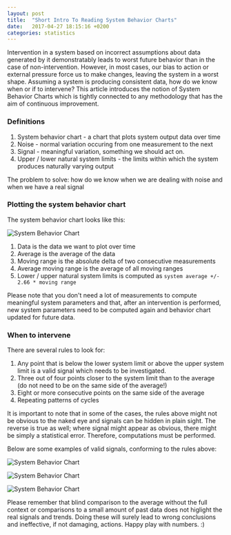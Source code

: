 ```yaml
---
layout: post
title:  "Short Intro To Reading System Behavior Charts"
date:   2017-04-27 18:15:16 +0200
categories: statistics
---
```

Intervention in a system based on incorrect assumptions about data generated by it demonstratably leads to worst future behavior than in the case of non-intervention. However, in most cases, our bias to action or external pressure force us to make changes, leaving the system in a worst shape. Assuming a system is producing consistent data, how do we know when or if to intervene? This article introduces the notion of System Behavior Charts which is tightly connected to any methodology that has the aim of continuous improvement. 

### Definitions

1. System behavior chart - a chart that plots system output data over time
2. Noise - normal variation occuring from one measurement to the next
3. Signal - meaningful variation, something we should act on.
4. Upper / lower natural system limits - the limits within which the system produces naturally varying output

The problem to solve: how do we know when we are dealing with noise and when we have a real signal

### Plotting the system behavior chart

The system behavior chart looks like this:

![System Behavior Chart]({{site.url}}/assets/sbc_1.png)

1. Data is the data we want to plot over time
2. Average is the average of the data
3. Moving range is the absolute delta of two consecutive measurements
4. Average moving range is the average of all moving ranges
5. Lower / upper natural system limits is computed as `system average +/- 2.66 * moving range`

Please note that you don't need a lot of measurements to compute meaningful system parameters and that, after an intervention is performed, new system parameters need to be computed again and behavior chart updated for future data. 

### When to intervene

There are several rules to look for:

1. Any point that is below the lower system limit or above the upper system limit is a valid signal which needs to be investigated.
2. Three out of four points closer to the system limit than to the average (do not need to be on the same side of the average!)
3. Eight or more consecutive points on the same side of the average
4. Repeating patterns of cycles

It is important to note that in some of the cases, the rules above might not be obvious to the naked eye and signals can be hidden in plain sight. The reverse is true as well; where signal might appear as obvious, there might be simply a statistical error. Therefore, computations must be performed. 

Below are some examples of valid signals, conforming to the rules above:


![System Behavior Chart]({{site.url}}/assets/sbc_2.png)

![System Behavior Chart]({{site.url}}/assets/sbc_3.png)

![System Behavior Chart]({{site.url}}/assets/sbc_4.png)


Please remember that blind comparison to the average without the full context or comparisons to a small amount of past data does not higlight the real signals and trends. Doing these will surely lead to wrong conclusions and ineffective, if not damaging, actions. Happy play with numbers. :)
